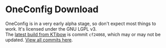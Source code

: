 # OneConfig Download
OneConfig is in a very early alpha stage, so don't expect most things to work. It's licensed under the GNU LGPL v3.  
The [latest build from KTibow](./oneconfig-1.8.9-forge-0.1.0-alpha7.jar) is commit `cf24068`, which may or may not be updated. [View all commits here](https://github.com/Polyfrost/OneConfig/commits/).  
